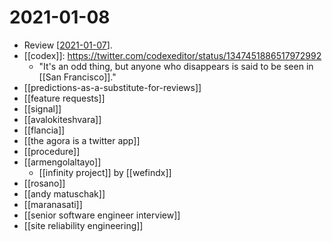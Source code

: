 # 2021-01-08

- Review [[2021-01-07]].
- [[codex]]: https://twitter.com/codexeditor/status/1347451886517972992
  - "It's an odd thing, but anyone who disappears is said to be seen in [[San Francisco]]."
- [[predictions-as-a-substitute-for-reviews]]
- [[feature requests]]
- [[signal]]
- [[avalokiteshvara]]
- [[flancia]]
- [[the agora is a twitter app]]
- [[procedure]]
- [[armengolaltayo]]
  - [[infinity project]] by [[wefindx]]
- [[rosano]]
- [[andy matuschak]]
- [[maranasati]]
- [[senior software engineer interview]]
- [[site reliability engineering]]

[//begin]: # "Autogenerated link references for markdown compatibility"
[2021-01-07]: 2021-01-07 "2021-01-07"
[//end]: # "Autogenerated link references"